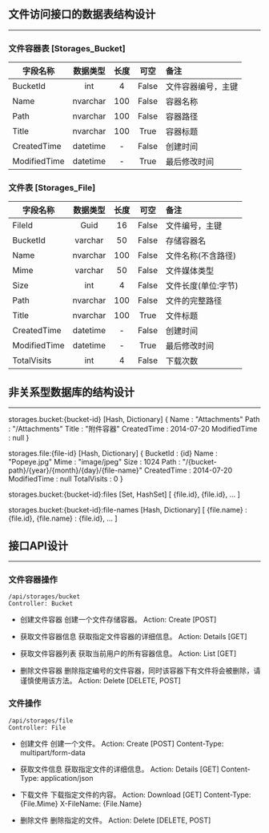 ﻿## 文件访问接口的数据表结构设计
------


### 文件容器表 [Storages_Bucket]

字段名称 | 数据类型 | 长度 | 可空 | 备注
---------|:--------:|:----:|:----:|:----|
BucketId | int | 4 | False | 文件容器编号，主键
Name | nvarchar | 100 | False | 容器名称
Path | nvarchar | 100 | False | 容器路径
Title | nvarchar | 100 | True | 容器标题
CreatedTime | datetime | - | False | 创建时间
ModifiedTime | datetime | - | True | 最后修改时间


### 文件表 [Storages_File]

字段名称 | 数据类型 | 长度 | 可空 | 备注
---------|:--------:|:----:|:----:|:----|
FileId | Guid | 16 | False | 文件编号，主键
BucketId | varchar | 50 | False | 存储容器名
Name | nvarchar | 100 | False | 文件名称(不含路径)
Mime | varchar | 50 | False | 文件媒体类型
Size | int | 4 | False | 文件长度(单位:字节)
Path | nvarchar | 100 | False | 文件的完整路径
Title | nvarchar | 100 | True | 文件标题
CreatedTime | datetime | - | False | 创建时间
ModifiedTime | datetime | - | True | 最后修改时间
TotalVisits | int | 4 | False | 下载次数


## 非关系型数据库的结构设计
------

storages.bucket:{bucket-id} [Hash, Dictionary]
{ 
	Name : "Attachments"
	Path : "/Attachments"
	Title : "附件容器"
	CreatedTime : 2014-07-20
	ModifiedTime : null
}

storages.file:{file-id} [Hash, Dictionary]
{
	BucketId : {id}
	Name : "Popeye.jpg"
	Mime : "image/jpeg"
	Size : 1024
	Path : "/{bucket-path}/{year}/{month}/{day}/{file-name}"
	CreatedTime : 2014-07-20
	ModifiedTime : null
	TotalVisits : 0
}

storages.bucket:{bucket-id}:files [Set, HashSet]
[
	{file.id},
	{file.id},
	...
]

storages.bucket:{bucket-id}:file-names [Hash, Dictionary]
[
	{file.name} : {file.id},
	{file.name} : {file.id},
	...
]


## 接口API设计
------

### 文件容器操作
	/api/storages/bucket
	Controller: Bucket

- 创建文件容器
	创建一个文件存储容器。
		Action: Create [POST]

- 获取文件容器信息
	获取指定文件容器的详细信息。
		Action: Details [GET]

- 获取文件容器列表
	获取当前用户的所有容器信息。
		Action: List [GET]

- 删除文件容器
	删除指定编号的文件容器，同时该容器下有文件将会被删除，请谨慎使用该方法。
		Action: Delete [DELETE, POST]


### 文件操作
	/api/storages/file
	Controller: File

- 创建文件
	创建一个文件。
		Action: Create [POST]
		Content-Type: multipart/form-data

- 获取文件信息
	获取指定文件的详细信息。
		Action: Details [GET]
		Content-Type: application/json

- 下载文件
	下载指定文件的内容。
		Action: Download [GET]
		Content-Type: {File.Mime}
		X-FileName: {File.Name}

- 删除文件
	删除指定的文件。
		Action: Delete [DELETE, POST]
